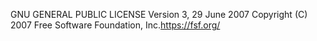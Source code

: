 GNU GENERAL PUBLIC LICENSE
Version 3, 29 June 2007
Copyright (C) 2007 Free Software Foundation, Inc.<https://fsf.org/>
